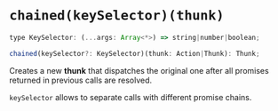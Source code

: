 # `chained(keySelector)(thunk)`

```js
type KeySelector: (...args: Array<*>) => string|number|boolean;

chained(keySelector?: KeySelector)(thunk: Action|Thunk): Thunk;
```

Creates a new **thunk** that dispatches the original one after all promises returned in previous calls are resolved.

`keySelector` allows to separate calls with different promise chains.